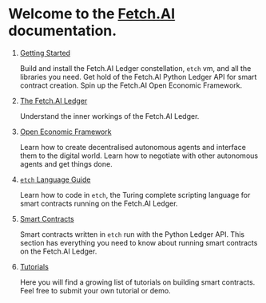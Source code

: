 # Welcome to the <a href="https://fetch.ai/" target=_blank>Fetch.AI</a> documentation.




1. <a href="getting-started/versions">Getting Started</a> <br/>

	Build and install the Fetch.AI Ledger constellation, `etch` vm, and all the libraries you need. Get hold of the Fetch.AI Python Ledger API for smart contract creation. Spin up the Fetch.AI Open Economic Framework.

2. <a href="ledger/architecture">The Fetch.AI Ledger</a> <br/>

	Understand the inner workings of the Fetch.AI Ledger.

3. <a href="oef">Open Economic Framework</a> <br/>

	Learn how to create decentralised autonomous agents and interface them to the digital world. Learn how to negotiate with other autonomous agents and get things done.

4. <a href="etch-language">`etch` Language Guide</a> <br/>
	
	Learn how to code in `etch`, the Turing complete scripting language for smart contracts running on the Fetch.AI Ledger. 

5. <a href="smart-contracts/smart-contract-intro">Smart Contracts</a> <br/>

	Smart contracts written in `etch` run with the Python Ledger API. This section has everything you need to know about running smart contracts on the Fetch.AI Ledger.

6. <a href="tutorials/submitting_contract/">Tutorials</a> <br/>

	Here you will find a growing list of tutorials on building smart contracts. Feel free to submit your own tutorial or demo.

<!--
4. <a href="aea">Autonomous Agent Framework</a> <br/>
	
	The modular, extensible, programming framework that allows quick and easy autonomous agent assembly.

-->

<br/>